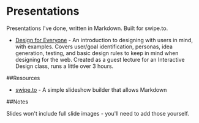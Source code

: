 # Presentations
Presentations I've done, written in Markdown. Built for swipe.to.

- [Design for Everyone](https://www.swipe.to/7966db) - An introduction to designing with users in mind, with examples. Covers user/goal identification, personas, idea generation, testing, and basic design rules to keep in mind when designing for the web. Created as a guest lecture for an Interactive Design class, runs a little over 3 hours.

##Resources
- [swipe.to](https://www.swipe.to) - A simple slideshow builder that allows Markdown

##Notes

Slides won't include full slide images - you'll need to add those yourself.